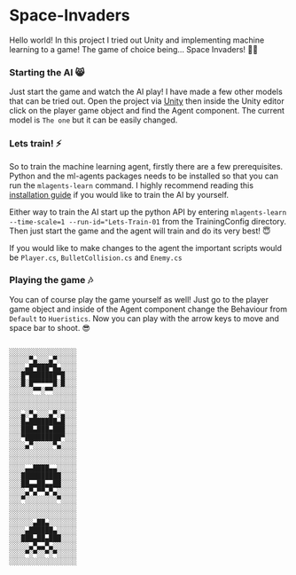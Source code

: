 # Space-Invaders
Hello world! In this project I tried out Unity and implementing machine learning to a game! The game of choice being... Space Invaders! 👾✨ 

### Starting the AI 😸
Just start the game and watch the AI play! I have made a few other models that can be tried out. Open the project via [Unity](unity.com/download) then inside the Unity editor click on the player game object and find the Agent component. The current model is ``The one`` but it can be easily changed.

### Lets train! ⚡️
So to train the machine learning agent, firstly there are a few prerequisites. Python and the ml-agents packages needs to be installed so that you can run the ``mlagents-learn`` command. I highly recommend reading this [installation guide](https://github.com/Unity-Technologies/ml-agents/blob/main/docs/Installation.md) if you would like to train the AI by yourself. 

Either way to train the AI start up the python API by entering ``mlagents-learn --time-scale=1 --run-id="Lets-Train-01`` from the TrainingConfig directory. Then just start the game and the agent will train and do its very best! 😇 

If you would like to make changes to the agent the important scripts would be ``Player.cs``, ``BulletCollision.cs`` and ``Enemy.cs``

### Playing the game 🎶
You can of course play the game yourself as well! Just go to the player game object and inside of the Agent component change the Behaviour from ``Default`` to ``Hueristics``. Now you can play with the arrow keys to move and space bar to shoot. 😎
```

░░░░░░░░░░░░░░░░░
░░░░░▀▄░░░▄▀░░░░░
░░░░▄█▀███▀█▄░░░░
░░░█▀███████▀█░░░
░░░█░█▀▀▀▀▀█░█░░░
░░░░░░▀▀░▀▀░░░░░░
░░░░░░░░░░░░░░░░░
░░░░░░░░░░░░░░░░░
░░░▄░▀▄░░░▄▀░▄░░░
░░░█▄███████▄█░░░
░░░███▄███▄███░░░
░░░▀█████████▀░░░
░░░░▄▀░░░░░▀▄░░░░
░░░░░░░░░░░░░░░░░
░░░░░░░░░░░░░░░░░
░░░░▄▄████▄▄░░░░░
░░░██████████░░░░
░░░██▄▄██▄▄██░░░░
░░░░▄▀▄▀▀▄▀▄░░░░░
░░░▀░░░░░░░░▀░░░░
░░░░░░░░░░░░░░░░░
░░░░░░░░░░░░░░░░░
░░░░░░▄██▄░░░░░░░
░░░░▄██████▄░░░░░
░░░███▄██▄███░░░░
░░░░░▄▀▄▄▀▄░░░░░░
░░░░▀░▀░░▀░▀░░░░░
░░░░░░░░░░░░░░░░░
